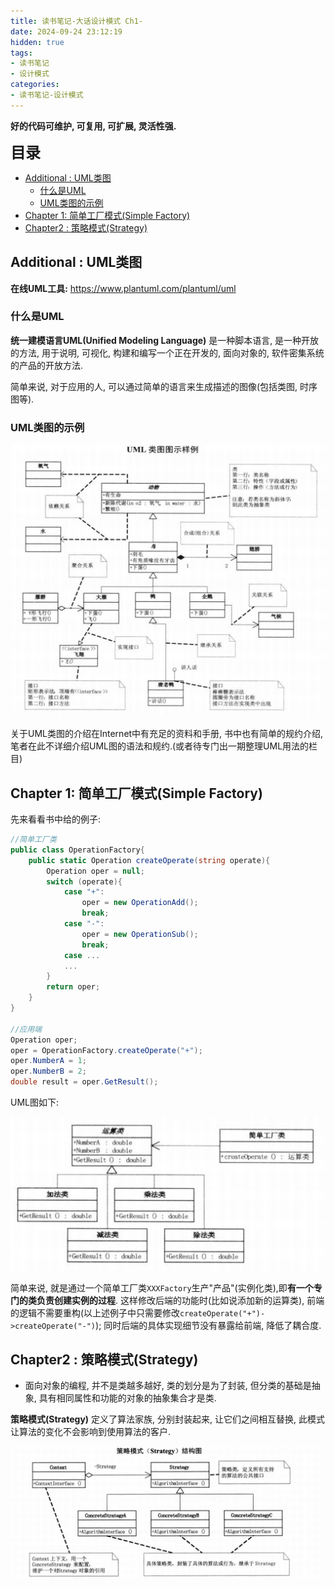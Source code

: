 ```yaml
---
title: 读书笔记-大话设计模式 Ch1-
date: 2024-09-24 23:12:19
hidden: true
tags:
- 读书笔记
- 设计模式
categories:
- 读书笔记-设计模式
---
```


**好的代码可维护, 可复用, 可扩展, 灵活性强.**

<!--more-->

<p><font size = 5><b>目录</b></font></p>

- [Additional : UML类图](#additional--uml类图)
  - [什么是UML](#什么是uml)
  - [UML类图的示例](#uml类图的示例)
- [Chapter 1: 简单工厂模式(Simple Factory)](#chapter-1-简单工厂模式simple-factory)
- [Chapter2 : 策略模式(Strategy)](#chapter2--策略模式strategy)

## Additional : UML类图

**在线UML工具:** <https://www.plantuml.com/plantuml/uml>

### 什么是UML

**统一建模语言UML(Unified Modeling Language)** 是一种脚本语言, 是一种开放的方法, 用于说明, 可视化, 构建和编写一个正在开发的, 面向对象的, 软件密集系统的产品的开放方法.

简单来说, 对于应用的人, 可以通过简单的语言来生成描述的图像(包括类图, 时序图等).

### UML类图的示例

![pic2-2](BookNote-DesignPatterns-by-JieCheng-2/pic2-2.png)

关于UML类图的介绍在Internet中有充足的资料和手册, 书中也有简单的规约介绍, 笔者在此不详细介绍UML图的语法和规约.(或者待专门出一期整理UML用法的栏目)

## Chapter 1: 简单工厂模式(Simple Factory)

先来看看书中给的例子:

```C#
//简单工厂类
public class OperationFactory{
    public static Operation createOperate(string operate){
        Operation oper = null;
        switch (operate){
            case "+":
                oper = new OperationAdd();
                break;
            case "-":
                oper = new OperationSub();
                break;
            case ...
            ...
        }
        return oper;
    }
}

//应用端
Operation oper;
oper = OperationFactory.createOperate("+");
oper.NumberA = 1;
oper.NumberB = 2;
double result = oper.GetResult();
```

UML图如下:

![pic2-1](BookNote-DesignPatterns-by-JieCheng-2/pic2-1.png)

简单来说, 就是通过一个简单工厂类`XXXFactory`生产"产品"(实例化类),即**有一个专门的类负责创建实例的过程**. 这样修改后端的功能时(比如说添加新的运算类), 前端的逻辑不需要重构(以上述例子中只需要修改`createOperate("+")->createOperate("-")`); 同时后端的具体实现细节没有暴露给前端, 降低了耦合度.

## Chapter2 : 策略模式(Strategy)

- 面向对象的编程, 并不是类越多越好, 类的划分是为了封装, 但分类的基础是抽象, 具有相同属性和功能的对象的抽象集合才是类.

**策略模式(Strategy)** 定义了算法家族, 分别封装起来, 让它们之间相互替换, 此模式让算法的变化不会影响到使用算法的客户.

![pic2-3](BookNote-DesignPatterns-by-JieCheng-2/pic2-3.png)